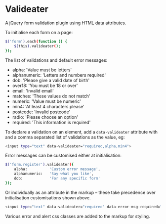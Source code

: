 # Valideater

A jQuery form validation plugin using HTML data attributes.

To initialise each form on a page:

```sh
$('form').each(function () {
	$(this).valideater();
});
```

The list of validations and default error messages:

* alpha:			'Value must be letters'
* alphanumeric:	'Letters and numbers required'
* dob:			'Please give a valid date of birth'
* over18:			'You must be 18 or over'
* email:			'Invalid email'
* matches:		'These values do not match'
* numeric:		'Value must be numeric'
* min4:			'At least 4 characters please'
* postcode:		'Invalid postcode'
* radio:			'Please choose an option'
* required:		'This information is required'

To declare a validation on an element, add a `data-valideater` attribute with and a comma separated list of validations as the value, eg:

```sh
<input type="text" data-valideater="required,alpha,min4">

```


Error messages can be customised either at initialisation:

```sh
$('form.register').valideater({
	alpha:			'Custom error message',
	alphanumeric:	'Say what you like',
	dob:			'For any specific form'
});
```

Or individually as an attribute in the markup – these take precedence over initialisation customisations shown above.
```sh
<input type="text" data-valideater="required" data-error-msg-required="My unique error msg">
```

Various error and alert css classes are added to the markup for styling.

